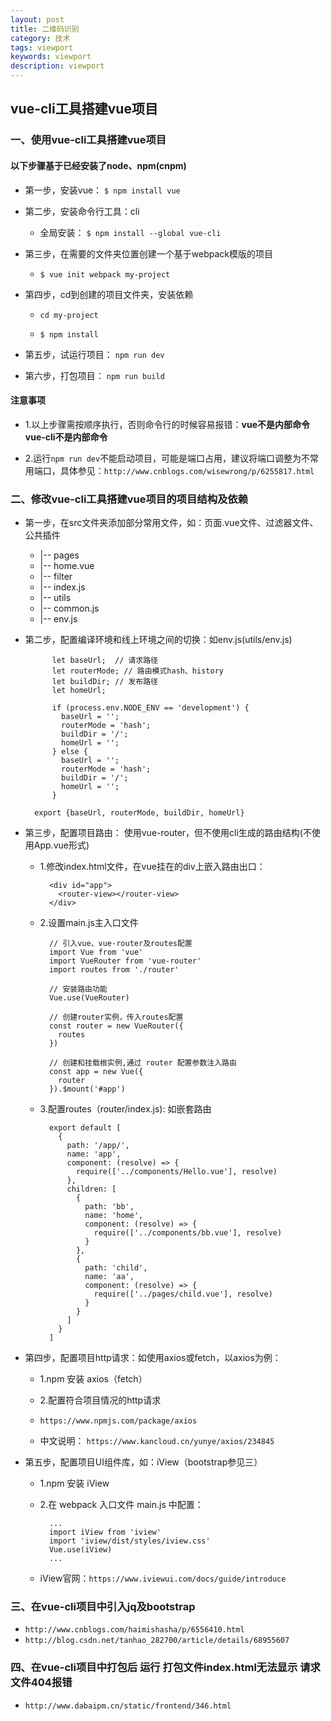```yaml
---
layout: post
title: 二维码识别
category: 技术
tags: viewport
keywords: viewport
description: viewport
---
```


## vue-cli工具搭建vue项目

### 一、使用vue-cli工具搭建vue项目

#### 以下步骤基于已经安装了node、npm(cnpm)

- 第一步，安装vue： `$ npm install vue`

- 第二步，安装命令行工具：cli
	
	- 全局安装： `$ npm install --global vue-cli`


- 第三步，在需要的文件夹位置创建一个基于webpack模版的项目

	- `$ vue init webpack my-project`

- 第四步，cd到创建的项目文件夹，安装依赖

	- `cd my-project`
	
	- `$ npm install`

- 第五步，试运行项目： `npm run dev`

- 第六步，打包项目： `npm run build`

#### 注意事项

- 1.以上步骤需按顺序执行，否则命令行的时候容易报错：**vue不是内部命令 vue-cli不是内部命令**

- 2.运行`npm run dev`不能启动项目，可能是端口占用，建议将端口调整为不常用端口，具体参见：`http://www.cnblogs.com/wisewrong/p/6255817.html`


### 二、修改vue-cli工具搭建vue项目的项目结构及依赖

- 第一步，在src文件夹添加部分常用文件，如：页面.vue文件、过滤器文件、公共插件

	- |-- pages
	 - |-- home.vue
	- |-- filter
	 - |-- index.js
	- |-- utils
	 - |-- common.js
	 - |-- env.js

- 第二步，配置编译环境和线上环境之间的切换：如env.js(utils/env.js)

			let baseUrl;  // 请求路径
			let routerMode; // 路由模式hash、history
			let buildDir; // 发布路径
			let homeUrl;
			
			if (process.env.NODE_ENV == 'development') {
			  baseUrl = '';
			  routerMode = 'hash';
			  buildDir = '/';
			  homeUrl = '';
			} else {
			  baseUrl = '';
			  routerMode = 'hash';
			  buildDir = '/';
			  homeUrl = '';
			}

		export {baseUrl, routerMode, buildDir, homeUrl}

- 第三步，配置项目路由： 使用vue-router，但不使用cli生成的路由结构(不使用App.vue形式)

	- 1.修改index.html文件，在vue挂在的div上嵌入路由出口：

			<div id="app">
			  <router-view></router-view>
			</div>	

	- 2.设置main.js主入口文件
			
			// 引入vue、vue-router及routes配置
			import Vue from 'vue'
			import VueRouter from 'vue-router'
			import routes from './router'
			
			// 安装路由功能
			Vue.use(VueRouter)

			// 创建router实例，传入routes配置
			const router = new VueRouter({
			  routes
			})
			
			// 创建和挂载根实例,通过 router 配置参数注入路由
			const app = new Vue({
			  router
			}).$mount('#app')

	- 3.配置routes（router/index.js): 如嵌套路由

			export default [
			  {
			    path: '/app/',
			    name: 'app',
			    component: (resolve) => {
			      require(['../components/Hello.vue'], resolve)
			    },
			    children: [
			      {
			        path: 'bb',
			        name: 'home',
			        component: (resolve) => {
			          require(['../components/bb.vue'], resolve)
			        }
			      },
			      {
			        path: 'child',
			        name: 'aa',
			        component: (resolve) => {
			          require(['../pages/child.vue'], resolve)
			        }
			      }
			    ]
			  }
			]


- 第四步，配置项目http请求：如使用axios或fetch，以axios为例：

	- 1.npm 安装 axios（fetch）
	- 2.配置符合项目情况的http请求

	- `https://www.npmjs.com/package/axios`
	- 中文说明： `https://www.kancloud.cn/yunye/axios/234845`
	

- 第五步，配置项目UI组件库，如：iView（bootstrap参见三）
	
	- 1.npm 安装 iView
	- 2.在 webpack 入口文件 main.js 中配置：

			...
			import iView from 'iview'
			import 'iview/dist/styles/iview.css'
			Vue.use(iView)
			...

	- iView官网：`https://www.iviewui.com/docs/guide/introduce`


### 三、在vue-cli项目中引入jq及bootstrap

- `http://www.cnblogs.com/haimishasha/p/6556410.html`
- `http://blog.csdn.net/tanhao_282700/article/details/68955607`



### 四、在vue-cli项目中打包后 运行 打包文件index.html无法显示 请求文件404报错
- `http://www.dabaipm.cn/static/frontend/346.html`
